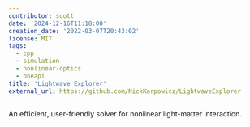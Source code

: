 ```yaml
---
contributor: scott
date: '2024-12-16T11:18:00'
creation_date: '2022-03-07T20:43:02'
license: MIT
tags:
  - cpp
  - simulation
  - nonlinear-optics
  - oneapi
title: 'Lightwave Explorer'
external_url: https://github.com/NickKarpowicz/LightwaveExplorer
---
```


An efficient, user-friendly solver for nonlinear light-matter interaction.
